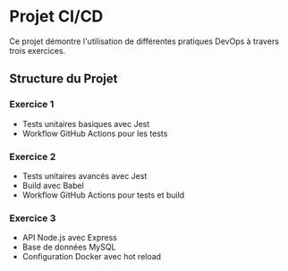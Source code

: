 # Projet CI/CD

Ce projet démontre l'utilisation de différentes pratiques DevOps à travers trois exercices.

## Structure du Projet

### Exercice 1
- Tests unitaires basiques avec Jest
- Workflow GitHub Actions pour les tests

### Exercice 2
- Tests unitaires avancés avec Jest
- Build avec Babel
- Workflow GitHub Actions pour tests et build

### Exercice 3
- API Node.js avec Express
- Base de données MySQL
- Configuration Docker avec hot reload
